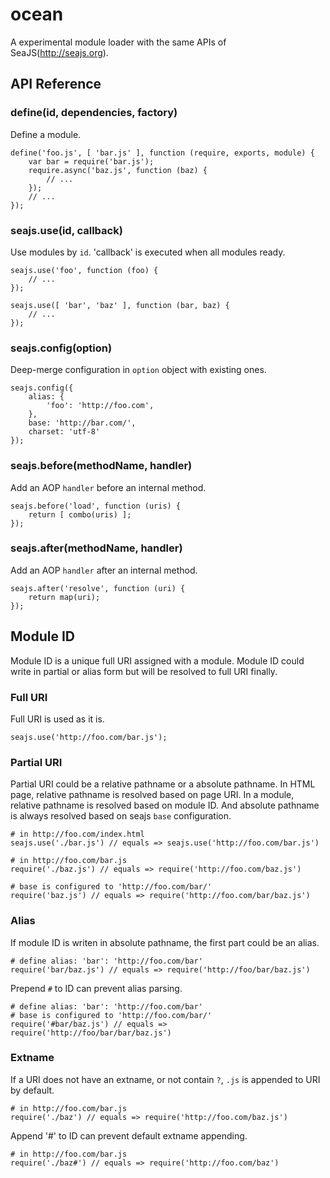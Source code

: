 ocean
=====

A experimental module loader with the same APIs of SeaJS(http://seajs.org).

API Reference
-------------

### define(id, dependencies, factory)

Define a module.

	define('foo.js', [ 'bar.js' ], function (require, exports, module) {
		var bar = require('bar.js');
		require.async('baz.js', function (baz) {
			// ...
		});
		// ...
	});

### seajs.use(id, callback)

Use modules by `id`. 'callback' is executed when all modules ready.

	seajs.use('foo', function (foo) {
		// ...
	});

	seajs.use([ 'bar', 'baz' ], function (bar, baz) {
		// ...
	});

### seajs.config(option)

Deep-merge configuration in `option` object with existing ones.

	seajs.config({
		alias: {
			'foo': 'http://foo.com',
		},
		base: 'http://bar.com/',
		charset: 'utf-8'
	});

### seajs.before(methodName, handler)

Add an AOP `handler` before an internal method.

	seajs.before('load', function (uris) {
		return [ combo(uris) ];
	});

### seajs.after(methodName, handler)

Add an AOP `handler` after an internal method.

	seajs.after('resolve', function (uri) {
		return map(uri);
	});

Module ID
---------

Module ID is a unique full URI assigned with a module. Module ID could write in partial or alias form but will be resolved to full URI finally.

### Full URI

Full URI is used as it is.

	seajs.use('http://foo.com/bar.js');

### Partial URI

Partial URI could be a relative pathname or a absolute pathname. In HTML page, relative pathname is resolved based on page URI. In a module, relative pathname is resolved based on module ID. And absolute pathname is always resolved based on seajs `base` configuration.

	# in http://foo.com/index.html
	seajs.use('./bar.js') // equals => seajs.use('http://foo.com/bar.js')

	# in http://foo.com/bar.js
	require('./baz.js') // equals => require('http://foo.com/baz.js')

	# base is configured to 'http://foo.com/bar/'
	require('baz.js') // equals => require('http://foo.com/bar/baz.js')

### Alias

If module ID is writen in absolute pathname, the first part could be an alias.

	# define alias: 'bar': 'http://foo.com/bar'
	require('bar/baz.js') // equals => require('http://foo/bar/baz.js')

Prepend `#` to ID can prevent alias parsing.

	# define alias: 'bar': 'http://foo.com/bar'
	# base is configured to 'http://foo.com/bar/'
	require('#bar/baz.js') // equals => require('http://foo/bar/bar/baz.js')

### Extname

If a URI does not have an extname, or not contain `?`, `.js` is appended to URI by default.

	# in http://foo.com/bar.js
	require('./baz') // equals => require('http://foo.com/baz.js')

Append '#' to ID can prevent default extname appending.

	# in http://foo.com/bar.js
	require('./baz#') // equals => require('http://foo.com/baz')
